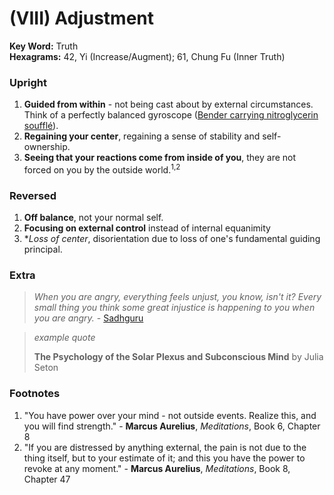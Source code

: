 # (VIII) Adjustment

**Key Word:** Truth  
**Hexagrams:** 42, Yi (Increase/Augment); 61, Chung Fu (Inner Truth)



### Upright

1) **Guided from within** - not being cast about by external circumstances. Think of a perfectly balanced gyroscope ([Bender carrying nitroglycerin soufflé](https://www.youtube.com/watch?v=7ztF8lqZjHI)).
2) **Regaining your center**, regaining a sense of stability and self-ownership.
3) **Seeing that your reactions come from inside of you**, they are not forced on you by the outside world.<sup>1,2</sup>



### Reversed

1) **Off balance**, not your normal self.
2) **Focusing on external control** instead of internal equanimity
3) **Loss of center*, disorientation due to loss of one's fundamental guiding principal.



### Extra

>*When you are angry, everything feels unjust, you know, isn't it? Every small thing you think some great injustice is happening to you when you are angry.* - [Sadhguru](https://www.youtube.com/watch?v=wv-aai4rw5I&t=411s)

>*example quote*
>
>**The Psychology of the Solar Plexus and Subconscious Mind** by Julia Seton

### Footnotes

1. "You have power over your mind - not outside events. Realize this, and you will find strength." - **Marcus Aurelius**, *Meditations*, Book 6, Chapter 8
2. "If you are distressed by anything external, the pain is not due to the thing itself, but to your estimate of it; and this you have the power to revoke at any moment." - **Marcus Aurelius**, *Meditations*, Book 8, Chapter 47


